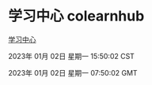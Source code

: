 # 学习中心 colearnhub
[学习中心](http://59.174.10.12:56308/colearnhub/)

2023年 01月 02日 星期一 15:50:02 CST

2023年 01月 02日 星期一 07:50:02 GMT
